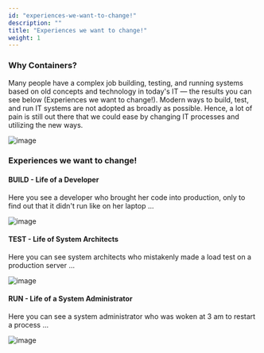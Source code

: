 ```yaml
---
id: "experiences-we-want-to-change!"
description: ""
title: "Experiences we want to change!"
weight: 1
---
```


### **Why Containers?**

Many people have a complex job building, testing, and running systems based on old concepts and technology in today's IT — the results you can see below (Experiences we want to change!). Modern ways to build, test, and run IT systems are not adopted as broadly as possible. Hence, a lot of pain is still out there that we could ease by changing IT processes and utilizing the new ways.

![image](containers.png)

### **Experiences we want to change!**

#### **BUILD - Life of a Developer**
Here you see a developer who brought her code into production, only to find out that it didn't run like on her laptop ...

![image](exp1.png)

#### **TEST - Life of System Architects**
Here you can see system architects who mistakenly made a load test on a production server ...

![image](exp2.png)

#### **RUN - Life of a System Administrator**
Here you can see a system administrator who was woken at 3 am to restart a process ...

![image](exp3.png)